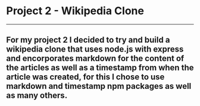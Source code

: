 # Project 2 - Wikipedia Clone
---
For my project 2 I decided to try and build a wikipedia clone that uses node.js with express and encorporates markdown for the content of the articles as well as a timestamp from when the article was created, for this I chose to use markdown and timestamp npm packages as well as many others. 
---
[logo]: ERD.png "Logo Title Text 2"

